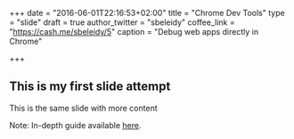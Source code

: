 +++
date = "2016-06-01T22:16:53+02:00"
title = "Chrome Dev Tools"
type = "slide"
draft = true
author_twitter = "sbeleidy"
coffee_link = "https://cash.me/sbeleidy/5"
caption = "Debug web apps directly in Chrome"

+++

## This is my first slide attempt

This is the same slide with more content

Note:
In-depth guide available [here](/guide/chrome-dev-tools).